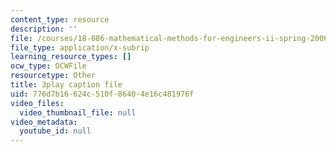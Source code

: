```yaml
---
content_type: resource
description: ''
file: /courses/18-086-mathematical-methods-for-engineers-ii-spring-2006/776d7b16624c510f86404e16c481976f_XPo4dHK48Nw.vtt
file_type: application/x-subrip
learning_resource_types: []
ocw_type: OCWFile
resourcetype: Other
title: 3play caption file
uid: 776d7b16-624c-510f-8640-4e16c481976f
video_files:
  video_thumbnail_file: null
video_metadata:
  youtube_id: null
---
```

